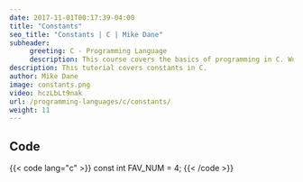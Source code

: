 ```yaml
---
date: 2017-11-01T00:17:39-04:00
title: "Constants"
seo_title: "Constants | C | Mike Dane"
subheader:
     greeting: C - Programming Language
     description: This course covers the basics of programming in C. Work your way through the videos/articles and I'll teach you everything you need to know to start your programming journey!
description: This tutorial covers constants in C.
author: Mike Dane
image: constants.png
video: hczLbLt9nak
url: /programming-languages/c/constants/
weight: 11
---
```


## Code

{{< code lang="c" >}}
const int FAV_NUM = 4;
{{< /code >}}